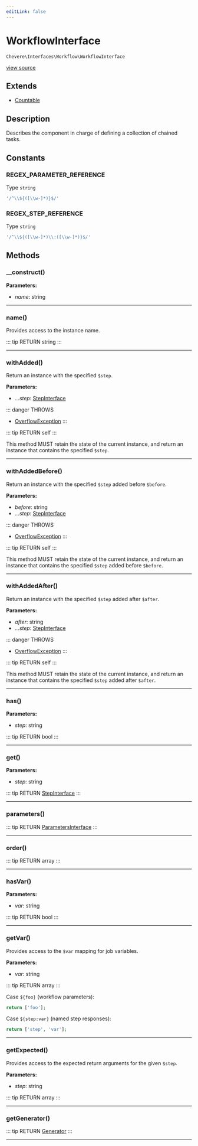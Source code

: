```yaml
---
editLink: false
---
```


# WorkflowInterface

`Chevere\Interfaces\Workflow\WorkflowInterface`

[view source](https://github.com/chevere/chevere/blob/master/src/Chevere/Interfaces/Workflow/WorkflowInterface.php)

## Extends

- [Countable](https://www.php.net/manual/class.countable)

## Description

Describes the component in charge of defining a collection of chained tasks.

## Constants

### REGEX_PARAMETER_REFERENCE

Type `string`

```php
'/^\\${([\\w-]*)}$/'
```

### REGEX_STEP_REFERENCE

Type `string`

```php
'/^\\${([\\w-]*)\\:([\\w-]*)}$/'
```

## Methods

### __construct()

**Parameters:**

- *name*: string

---

### name()

Provides access to the instance name.

::: tip RETURN
string
:::

---

### withAdded()

Return an instance with the specified `$step`.

**Parameters:**

- *...step*: [StepInterface](./StepInterface.md)

::: danger THROWS
- [OverflowException](../../Exceptions/Core/OverflowException.md) 
:::

::: tip RETURN
self
:::

This method MUST retain the state of the current instance, and return
an instance that contains the specified `$step`.

---

### withAddedBefore()

Return an instance with the specified `$step` added before `$before`.

**Parameters:**

- *before*: string
- *...step*: [StepInterface](./StepInterface.md)

::: danger THROWS
- [OverflowException](../../Exceptions/Core/OverflowException.md) 
:::

::: tip RETURN
self
:::

This method MUST retain the state of the current instance, and return
an instance that contains the specified `$step` added before `$before`.

---

### withAddedAfter()

Return an instance with the specified `$step` added after `$after`.

**Parameters:**

- *after*: string
- *...step*: [StepInterface](./StepInterface.md)

::: danger THROWS
- [OverflowException](../../Exceptions/Core/OverflowException.md) 
:::

::: tip RETURN
self
:::

This method MUST retain the state of the current instance, and return
an instance that contains the specified `$step` added after `$after`.

---

### has()

**Parameters:**

- *step*: string

::: tip RETURN
bool
:::

---

### get()

**Parameters:**

- *step*: string

::: tip RETURN
[StepInterface](./StepInterface.md)
:::

---

### parameters()

::: tip RETURN
[ParametersInterface](../Parameter/ParametersInterface.md)
:::

---

### order()

::: tip RETURN
array
:::

---

### hasVar()

**Parameters:**

- *var*: string

::: tip RETURN
bool
:::

---

### getVar()

Provides access to the `$var` mapping for job variables.

**Parameters:**

- *var*: string

::: tip RETURN
array
:::

Case `${foo}` (workflow parameters):

```php
return ['foo'];
```

Case `${step:var}` (named step responses):

```php
return ['step', 'var'];
```

---

### getExpected()

Provides access to the expected return arguments for the given `$step`.

**Parameters:**

- *step*: string

::: tip RETURN
array
:::

---

### getGenerator()

::: tip RETURN
[Generator](https://www.php.net/manual/class.generator)
:::

---
